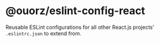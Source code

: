 # @ouorz/eslint-config-react

Reusable ESLint configurations for all other React.js projects' `.eslintrc.json` to extend from.
